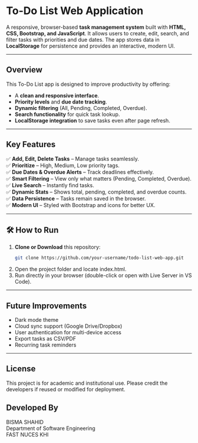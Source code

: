 # To-Do List Web Application  

A responsive, browser-based **task management system** built with **HTML, CSS, Bootstrap, and JavaScript**. It allows users to create, edit, search, and filter tasks with priorities and due dates. The app stores data in **LocalStorage** for persistence and provides an interactive, modern UI.  

---

## Overview  

This To-Do List app is designed to improve productivity by offering:  

- A **clean and responsive interface**.  
- **Priority levels** and **due date tracking**.  
- **Dynamic filtering** (All, Pending, Completed, Overdue).  
- **Search functionality** for quick task lookup.  
- **LocalStorage integration** to save tasks even after page refresh.  

---

## Key Features  

✅ **Add, Edit, Delete Tasks** – Manage tasks seamlessly.  
✅ **Prioritize** – High, Medium, Low priority tags.  
✅ **Due Dates & Overdue Alerts** – Track deadlines effectively.  
✅ **Smart Filtering** – View only what matters (Pending, Completed, Overdue).  
✅ **Live Search** – Instantly find tasks.  
✅ **Dynamic Stats** – Shows total, pending, completed, and overdue counts.  
✅ **Data Persistence** – Tasks remain saved in the browser.  
✅ **Modern UI** – Styled with Bootstrap and icons for better UX.  

---

## 🛠️ How to Run  

1. **Clone or Download** this repository:  
   ```bash
   git clone https://github.com/your-username/todo-list-web-app.git
2. Open the project folder and locate index.html.
3. Run directly in your browser (double-click or open with Live Server in VS Code).

---

## Future Improvements

- Dark mode theme
- Cloud sync support (Google Drive/Dropbox)
- User authentication for multi-device access
- Export tasks as CSV/PDF
- Recurring task reminders

---

## License

This project is for academic and institutional use. Please credit the developers if reused or modified for deployment.


## Developed By
BISMA SHAHID  
Department of Software Engineering  
FAST NUCES KHI
